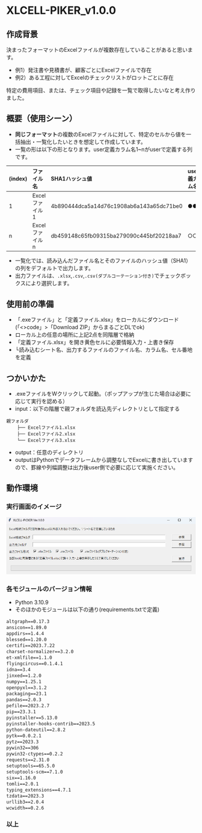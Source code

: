 # XLCELL-PIKER_v1.0.0

## 作成背景
決まったフォーマットのExcelファイルが複数存在していることがあると思います。

* 例1）発注書や見積書が、顧客ごとにExcelファイルで存在
* 例2）ある工程に対してExcelのチェックリストがロットごとに存在

特定の費用項目、または、チェック項目や記録を一覧で取得したいなと考え作りました。

## 概要（使用シーン）
* **同じフォーマット**の複数のExcelファイルに対して、特定のセルから値を一括抽出・一覧化したいときを想定して作成しています。
* 一覧の形は以下の形となります。user定義カラム名1~nがuserで定義する列です。

|(index)|ファイル名|SHA1ハッシュ値|user定義カラム名1|user定義カラム名n|
|:---|:---|:---|:---|:---|
|1|Excelファイル1|4b890444dca5a14d76c1908ab6a143a65dc71be0|●●●●|■■■■|
|n|Excelファイルn|db459148c65fb09315ba279090c445bf20218aa7|○○○○|□□□□|

* 一覧化では、読み込んだファイル名とそのファイルのハッシュ値（SHA1）の列をデフォルトで出力します。
* 出力ファイルは、```.xlsx```,```.csv```,```.csv(ダブルコーテーション付き)```でチェックボックスにより選択します。

## 使用前の準備
* 「.exeファイル」と「定義ファイル.xlsx」をローカルにダウンロード(「<>code」>「Download ZIP」からまるごとDLでok)
* ローカル上の任意の場所に上記2点を同階層で格納
* 「定義ファイル.xlsx」を開き黄色セルに必要情報入力・上書き保存
* └読み込むシート名、出力するファイルのファイル名、カラム名、セル番地を定義

## つかいかた
* .exeファイルをWクリックして起動。（ポップアップが生じた場合は必要に応じて実行を認める）
* input：以下の階層で親フォルダを読込先ディレクトリとして指定する
```
親フォルダ
    ├── Excelファイル1.xlsx
    ├── Excelファイル2.xlsx
    └── Excelファイル3.xlsx
```
* output：任意のディレクトリ
* outputはPythonでデータフレームから調整なしでExcelに書き出していますので、罫線や列幅調整は出力後user側で必要に応じて実施ください。

## 動作環境
### 実行画面のイメージ
![GUIのキャプチャv1](image/GUIのキャプチャv1.png)<br>
### 各モジュールのバージョン情報
* Python 3.10.9
* そのほかのモジュールは以下の通り(requirements.txtで定義)
```
altgraph==0.17.3
ansicon==1.89.0
appdirs==1.4.4
blessed==1.20.0
certifi==2023.7.22
charset-normalizer==3.2.0
et-xmlfile==1.1.0
flyingcircus==0.1.4.1
idna==3.4
jinxed==1.2.0
numpy==1.25.1
openpyxl==3.1.2
packaging==23.1
pandas==2.0.3
pefile==2023.2.7
pip==23.3.1
pyinstaller==5.13.0
pyinstaller-hooks-contrib==2023.5
python-dateutil==2.8.2
pytk==0.0.2.1
pytz==2023.3
pywin32==306
pywin32-ctypes==0.2.2
requests==2.31.0
setuptools==65.5.0
setuptools-scm==7.1.0
six==1.16.0
tomli==2.0.1
typing_extensions==4.7.1
tzdata==2023.3
urllib3==2.0.4
wcwidth==0.2.6
```
 
### 以上
